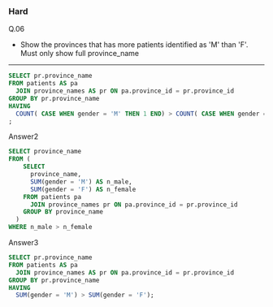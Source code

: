 ### Hard
Q.06  
* Show the provinces that has more patients identified as 'M' than 'F'. Must only show full province_name

---
```SQL
SELECT pr.province_name
FROM patients AS pa
  JOIN province_names AS pr ON pa.province_id = pr.province_id
GROUP BY pr.province_name
HAVING
  COUNT( CASE WHEN gender = 'M' THEN 1 END) > COUNT( CASE WHEN gender = 'F' THEN 1 END);
;
```
Answer2
```SQL
SELECT province_name
FROM (
    SELECT
      province_name,
      SUM(gender = 'M') AS n_male,
      SUM(gender = 'F') AS n_female
    FROM patients pa
      JOIN province_names pr ON pa.province_id = pr.province_id
    GROUP BY province_name
  )
WHERE n_male > n_female
```
Answer3
```SQL
SELECT pr.province_name
FROM patients AS pa
  JOIN province_names AS pr ON pa.province_id = pr.province_id
GROUP BY pr.province_name
HAVING
  SUM(gender = 'M') > SUM(gender = 'F');
```
